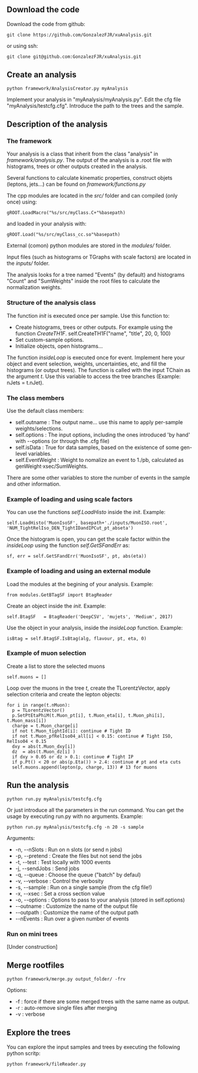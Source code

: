 ## Download the code

Download the code from github:

    git clone https://github.com/GonzalezFJR/xuAnalysis.git

or using ssh:

    git clone git@github.com:GonzalezFJR/xuAnalysis.git


## Create an analysis

    python framework/AnalysisCreator.py myAnalysis

Implement your analysis in "myAnalysis/myAnalysis.py".
Edit the cfg file "myAnalysis/testcfg.cfg". Introduce the path to the trees and the sample. 

## Description of the analysis

### The framework
Your analysis is a class that inherit from the class "analysis" in *framework/analysis.py*. The output of the analysis is a .root file with histograms, trees or other outputs created in the analysis.

Several functions to calculate kinematic properties, construct objets (leptons, jets...) can be found on *framework/functions.py*

The cpp modules are located in the *src/*  folder and can compiled (only once) using:

    gROOT.LoadMacro("%s/src/myClass.C+"%basepath)

and loaded in your analysis with:

    gROOT.Load("%s/src/myClass_cc.so"%basepath)

External (comon) python modules are stored in the *modules/*  folder.

Input files (such as histograms or TGraphs with scale factors) are located in the *inputs/* folder.

The analysis looks for a tree named "Events" (by default) and histograms "Count" and "SumWeights" inside the root files to calculate the normalization weights.

### Structure of the analysis class
The function *init*  is executed once per sample. Use this function to:
  - Create histograms, trees or other outputs. For example using the function *CreateTH1F*.
     self.CreateTH1F("name", "title", 20, 0, 100)
  - Set custom-sample options.
  - Initialize objects, open histograms...

The function *insideLoop* is executed once for event. Implement here your object and event selection, weights, uncertainties, etc, and fill the histograms (or output trees).
The function is called with the input TChain as the argument *t*. Use this variable to access the tree branches (Example: nJets = t.nJet).

### The class members
Use the default class members:

  - self.outname     : The output name... use this name to apply per-sample weights/selections.
  - self.options     : The input options, including the ones introduced 'by hand' with --options (or through the .cfg file)
  - self.isData      : True for data samples, based on the existence of some gen-level variables.
  - self.EventWeight : Weight to nomalize an event to 1./pb, calculated as genWeight·xsec/SumWeights.

There are some other variables to store the number of events in the sample and other information.

### Example of loading and using scale factors
You can use the functions *self.LoadHisto* inside the *init*. Example:

    self.LoadHisto('MuonIsoSF', basepath+'./inputs/MuonISO.root', 'NUM_TightRelIso_DEN_TightIDandIPCut_pt_abseta')

Once the histogram is open, you can get the scale factor within the *insideLoop* using the function *self.GetSFandErr* as:

    sf, err = self.GetSFandErr('MuonIsoSF', pt, abs(eta))

### Example of loading and using an external module
Load the modules at the begining of your analysis. Example:

    from modules.GetBTagSF import BtagReader

Create an object inside the *init*. Example:

    self.BtagSF   = BtagReader('DeepCSV', 'mujets', 'Medium', 2017)

Use the object in your analysis, inside the *insideLoop* function. Example:

    isBtag = self.BtagSF.IsBtag(alg, flavour, pt, eta, 0)

### Example of muon selection
Create a list to store the selected muons

    self.muons = []

Loop over the muons in the tree *t*, create the TLorentzVector, apply selection criteria and create the lepton objects:

    for i in range(t.nMuon):
      p = TLorentzVector()
      p.SetPtEtaPhiM(t.Muon_pt[i], t.Muon_eta[i], t.Muon_phi[i], t.Muon_mass[i])
      charge = t.Muon_charge[i]
      if not t.Muon_tightId[i]: continue # Tight ID
      if not t.Muon_pfRelIso04_all[i] < 0.15: continue # Tight ISO, RelIso04 < 0.15
      dxy = abs(t.Muon_dxy[i]) 
      dz  = abs(t.Muon_dz[i] )
      if dxy > 0.05 or dz > 0.1: continue # Tight IP
      if p.Pt() < 20 or abs(p.Eta()) > 2.4: continue # pt and eta cuts
      self.muons.append(lepton(p, charge, 13)) # 13 for muons


## Run the analysis

    python run.py myAnalysis/testcfg.cfg

Or just introduce all the parameters in the run command. You can get the usage by executing run.py with no arguments.
Example:

    python run.py myAnalysis/testcfg.cfg -n 20 -s sample

Arguments:
   - -n, --nSlots   : Run on n slots (or send n jobs)
   - -p, --pretend  : Create the files but not send the jobs
   - -t, --test     : Test locally with 1000 events
   - -j, --sendJobs : Send jobs
   - -q, --queue    : Choose the queue ("batch" by defaul)
   - -v, --verbose  : Control the verbosity
   - -s, --sample   : Run on a single sample (from the cfg file!)
   - -x, --xsec     : Set a cross section value
   - -o, --options  : Options to pass to your analysis (stored in self.options)
   - --outname  : Customize the name of the output file
   - --outpath  : Customize the name of the output path
   - --nEvents  : Run over a given number of events

### Run on mini trees

[Under construction]

## Merge rootfiles

    python framework/merge.py output_folder/ -frv

Options:

  - -f : force if there are some merged trees with the same name as output.
  - -r : auto-remove single files after merging
  - -v : verbose

## Explore the trees

You can explore the input samples and trees by executing the following python scritp:

    python framework/fileReader.py

